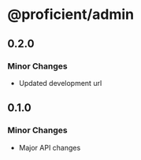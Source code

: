 # @proficient/admin

## 0.2.0

### Minor Changes

- Updated development url

## 0.1.0

### Minor Changes

- Major API changes
